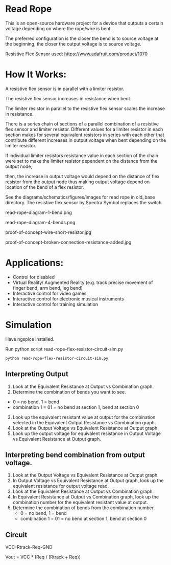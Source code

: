 # Read Rope 

This is an open-source hardware project for a device that outputs a certain voltage depending on where the rope/wire is bent.

The preferred configuration is the closer the bend is to source voltage at the beginning, the closer the output voltage is to source voltage.

Resistive Flex Sensor used: https://www.adafruit.com/product/1070

# How It Works:

A resistive flex sensor is in parallel with a limiter resistor.

The resistive flex sensor increases in resistance when bent.

The limiter resistor in parallel to the resistive flex sensor scales the increase in resistance.

There is a series chain of sections of a parallel combination of a resistive flex sensor and limiter resistor.
Different values for a limiter resistor in each section makes for several equivalent resistors in series with each other
that contribute different increases in output voltage when bent depending on the limiter resistor.

If individual limiter resistors resistance value in each section of the chain were set to make 
the limiter resistor dependent on the distance from the output node,

then, the increase in output voltage would depend on the distance of flex resistor from the output node
thus making output voltage depend on location of the bend of a flex resistor.

See the diagrams/schematics/figures/images for read rope in old_base directory.
The resistive flex sensor by Spectra Symbol replaces the switch.

read-rope-diagram-1-bend.png

read-rope-diagram-4-bends.png

proof-of-concept-wire-short-resistor.jpg

proof-of-concept-broken-connection-resistance-added.jpg

# Applications:
 - Control for disabled 
 - Virtual Reality/ Augmented Reality (e.g. track precise movement of finger bend, arm bend, leg bend)
 - Interactive control for video games
 - Interactive control for electronic musical instruments
 - Interactive control for training simulation

# Simulation

Have ngspice installed.

Run python script read-rope-flex-resistor-circuit-sim.py

    python read-rope-flex-resistor-circuit-sim.py

## Interpreting Output
  
1. Look at the Equivalent Resistance at Output vs Combination graph.
2. Determine the combination of bends you want to see.
 - 0 = no bend, 1 = bend
 - combination 1 = 01 = no bend at section 1, bend at section 0
3. Look up the equivalent resistant value at output for the combination selected in the Equivalent Output Resistance vs Combination graph.
4. Look at the Output Voltage vs Equivalent Resistance at Output graph.
5. Look up the output voltage for equivalent resistance in Output Voltage vs Equivalent Resistance at Output graph.
  
## Interpreting bend combination from output voltage.

1. Look at the Output Voltage vs Equivalent Resistance at Output graph.
2. In Output Voltage vs Equivalent Resistance at Output graph, look up the equivalent resistance for output voltage read.
3. Look at the Equivalent Resistance at Output vs Combination graph.
4. In Equivalent Resistance at Output vs Combination graph, look up the combination number for the equivalent resistant value at output.
5. Determine the combination of bends from the combination number.
	- 0 = no bend, 1 = bend
	- combination 1 = 01 = no bend at section 1, bend at section 0
  
## Circuit

VCC-Rtrack-Req-GND
 
Vout = VCC * (Req / (Rtrack + Req))
